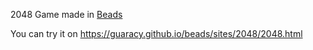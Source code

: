2048 Game made in [Beads](http://beadslang.org) 

You can try it on https://guaracy.github.io/beads/sites/2048/2048.html
